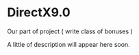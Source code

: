 DirectX9.0
==========

Our part of project ( write class of bonuses )


A little of description will appear here soon.
